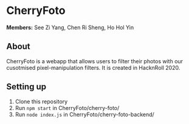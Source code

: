 # CherryFoto

**Members:** See Zi Yang, Chen Ri Sheng, Ho Hol Yin

## About
CherryFoto is a webapp that allows users to filter their photos with our cusotmised pixel-manipulation filters. It is created 
in HacknRoll 2020.

## Setting up
1) Clone this repository
1) Run `npm start` in CherryFoto/cherry-foto/ 
2) Run `node index.js` in CherryFoto/cherry-foto-backend/
